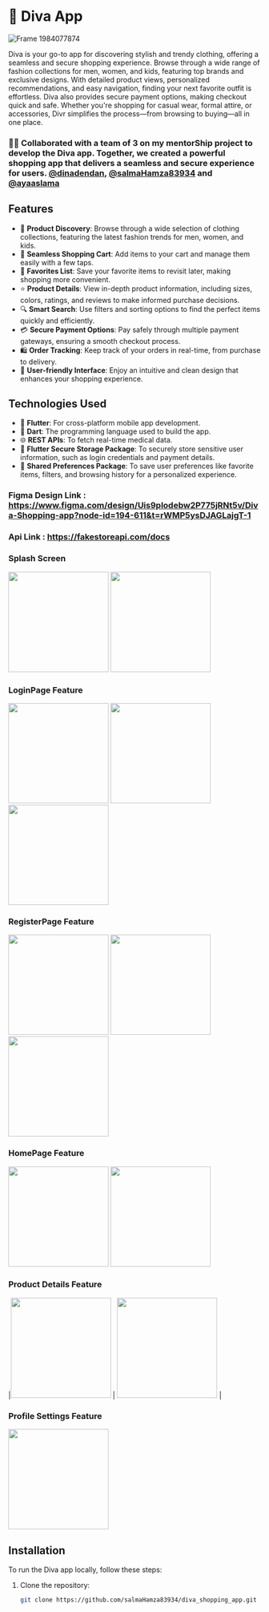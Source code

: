 # 👗 Diva App
![Frame 1984077874](https://github.com/user-attachments/assets/ea3292be-a6b0-4618-a7d4-797cd2cb7ea5)


Diva is your go-to app for discovering stylish and trendy clothing, offering a seamless and secure shopping experience. Browse through a wide range of fashion collections for men, women, and kids, featuring top brands and exclusive designs. With detailed product views, personalized recommendations, and easy navigation, finding your next favorite outfit is effortless. Diva also provides secure payment options, making checkout quick and safe. Whether you're shopping for casual wear, formal attire, or accessories, Divr simplifies the process—from browsing to buying—all in one place.

### 👩‍💻 Collaborated with a team of 3 on my mentorShip project to develop the Diva app. Together, we created a powerful shopping app that delivers a seamless and secure experience for users. **[@dinadendan](https://github.com/dinadendan)**, **[@salmaHamza83934](https://github.com/salmaHamza83934)** and **[@ayaaslama](https://github.com/ayaaslama)**

## Features

- 👗 **Product Discovery**: Browse through a wide selection of clothing collections, featuring the latest fashion trends for men, women, and kids.
- 🛒 **Seamless Shopping Cart**: Add items to your cart and manage them easily with a few taps.
- 💖 **Favorites List**: Save your favorite items to revisit later, making shopping more convenient.
- ⭐ **Product Details**: View in-depth product information, including sizes, colors, ratings, and reviews to make informed purchase decisions.
- 🔍 **Smart Search**: Use filters and sorting options to find the perfect items quickly and efficiently.
- 💳 **Secure Payment Options**: Pay safely through multiple payment gateways, ensuring a smooth checkout process.
- 🛍️ **Order Tracking**: Keep track of your orders in real-time, from purchase to delivery.
- 📱 **User-friendly Interface**: Enjoy an intuitive and clean design that enhances your shopping experience.


## Technologies Used

- 🚀 **Flutter**: For cross-platform mobile app development.
- 🦄 **Dart**: The programming language used to build the app.
- 🌐 **REST APIs**: To fetch real-time medical data.
- 🔑 **Flutter Secure Storage Package**: To securely store sensitive user information, such as login credentials and payment details.
- 💾 **Shared Preferences Package**: To save user preferences like favorite items, filters, and browsing history for a personalized experience.


### Figma Design Link : https://www.figma.com/design/Uis9plodebw2P775jRNt5v/Diva-Shopping-app?node-id=194-611&t=rWMP5ysDJAGLajgT-1 

### Api Link : https://fakestoreapi.com/docs 

### Splash Screen
 <img src="https://github.com/user-attachments/assets/bc28e640-7b1b-4e34-a486-fae625e28a39" width="200"/>
 <img src="https://github.com/user-attachments/assets/6c2012c1-f681-4879-9292-522064cf7a0d" width="200"/>


### LoginPage Feature

 <img src="https://github.com/user-attachments/assets/fc0703ef-6c3e-43a2-a583-366d7a98d29c" width="200"/>
 <img src="https://github.com/user-attachments/assets/f86ecea1-4712-49a4-8f35-c48ae662a9b8" width="200"/>
 <img src="https://github.com/user-attachments/assets/a8e1f491-07aa-4e37-853a-d78011d931a8" width="200"/>
   
### RegisterPage Feature

<img src="https://github.com/user-attachments/assets/53345e98-0602-47eb-898e-d621acbb3d42" width="200"/>
  <img src="https://github.com/user-attachments/assets/0cd95216-d36c-476c-9b5c-67f2c4cdc740" width="200"/>
  <img src="https://github.com/user-attachments/assets/6f89d548-9b64-4eb2-a245-aad478ac644a" width="200"/>
  
### HomePage Feature

<img src="https://github.com/user-attachments/assets/e0fc914b-35c2-48a7-b989-ec33cd0f7b26" width="200"/>
<img src="https://github.com/user-attachments/assets/2e7865ea-0b1e-4c0a-943d-056b07e42138" width="200"/> 

### Product Details Feature
|<img src="https://github.com/user-attachments/assets/c86756b3-4614-4cad-8021-7dfe494a1549" width="200"/> |
<img src="https://github.com/user-attachments/assets/7e5e3fbe-0ccb-4e77-a6dd-3f5d4c951c7c" width="200"/> |

### Profile Settings Feature
<img src="https://github.com/user-attachments/assets/9ef83775-39de-46ec-8d59-f0e48384066e" width="200"/> 

  
## Installation

To run the Diva app locally, follow these steps:

1. Clone the repository:

   ```bash
   git clone https://github.com/salmaHamza83934/diva_shopping_app.git
